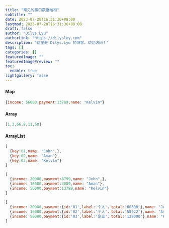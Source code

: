 ```yaml
---
title: "常见的接口数据结构"
subtitle: ""
date: 2023-07-28T16:31:36+08:00
lastmod: 2023-07-28T16:31:36+08:00
draft: false
author: "Dilys.Lyu"
authorLink: "https://dilysluy.com"
description: "这里是 Dilys.Lyu 的博客，欢迎访问！"
tags: []
categories: []
featuredImage: ""
featuredImagePreview: ""
toc:
  enable: true
lightgallery: false
---
```


#### Map

```javaScript
{income: 56000,payment:13789,name: "Kelvin"}

```

#### Array

```javaScript
[1,3,66,8,11,58]

```

#### ArrayList

```javaScript
[
  {key:01,name: "John",},
  {key:02,name: "Aman"},
  {key:03,name: "Kelvin"}
]

```

```javaScript
[
  {income: 20000,payment:8799,name: "John",},
  {income: 16000,payment:4089,name: "Aman"},
  {income: 56000,payment:13789,name: "Kelvin"}
]

```

```javaScript
[
  {income: 20000,payment:{id:'01',label:'个人'，total:'60300'},name: "John",},
  {income: 16000,payment:{id:'02',label:'个人'，total:'50922'},name: "Aman"},
  {income: 56000,payment:{id:'03',label:'企业'，total:'138000'},name: "Kelvin"}
]

```
